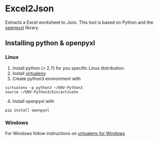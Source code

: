 # Excel2Json
Extracts a Excel worksheet to Json. This tool is based on Python and the [openpyxl](https://openpyxl.readthedocs.io/en/default) library.

## Installing python & openpyxl
### Linux
1. Install python (> 2.7) for you specific Linux distribution.
2. Install [virtualenv](https://virtualenv.pypa.io/en/stable/)
3. Create python3 environment with
```shell
virtualenv -p python3 ~/ENV-Python3
source ~/ENV-Python3/bin/activate
```
4. Install openpyxl with
```shell
pip install openpyxl
```
### Windows
For Windows follow instructions on [virtualenv for Windows](https://virtualenv.pypa.io/en/stable/userguide/#activate-script)





